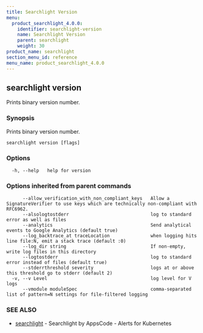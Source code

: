 ```yaml
---
title: Searchlight Version
menu:
  product_searchlight_4.0.0:
    identifier: searchlight-version
    name: Searchlight Version
    parent: searchlight
    weight: 30
product_name: searchlight
section_menu_id: reference
menu_name: product_searchlight_4.0.0
---
```


## searchlight version

Prints binary version number.

### Synopsis


Prints binary version number.

```
searchlight version [flags]
```

### Options

```
  -h, --help   help for version
```

### Options inherited from parent commands

```
      --allow_verification_with_non_compliant_keys   Allow a SignatureVerifier to use keys which are technically non-compliant with RFC6962.
      --alsologtostderr                              log to standard error as well as files
      --analytics                                    Send analytical events to Google Analytics (default true)
      --log_backtrace_at traceLocation               when logging hits line file:N, emit a stack trace (default :0)
      --log_dir string                               If non-empty, write log files in this directory
      --logtostderr                                  log to standard error instead of files (default true)
      --stderrthreshold severity                     logs at or above this threshold go to stderr (default 2)
  -v, --v Level                                      log level for V logs
      --vmodule moduleSpec                           comma-separated list of pattern=N settings for file-filtered logging
```

### SEE ALSO
* [searchlight](searchlight.md)	 - Searchlight by AppsCode - Alerts for Kubernetes

